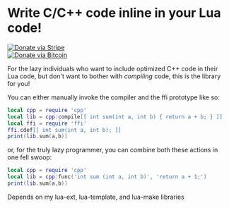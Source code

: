 # Write C/C++ code inline in your Lua code!

[![Donate via Stripe](https://img.shields.io/badge/Donate-Stripe-green.svg)](https://buy.stripe.com/00gbJZ0OdcNs9zi288)<br>
[![Donate via Bitcoin](https://img.shields.io/badge/Donate-Bitcoin-green.svg)](bitcoin:37fsp7qQKU8XoHZGRQvVzQVP8FrEJ73cSJ)<br>

For the lazy individuals who want to include optimized C++ code in their Lua code,
but don't want to bother with *compiling* code,
this is the library for you!

You can either manually invoke the compiler and the ffi prototype like so:

```lua
local cpp = require 'cpp'
local lib = cpp:compile[[ int sum(int a, int b) { return a + b; } ]]
local ffi = require 'ffi'
ffi.cdef[[ int sum(int a, int b); ]]
print(lib.sum(a,b))
```

or, for the truly lazy programmer, you can combine both these actions in one fell swoop:

```lua
local cpp = require 'cpp'
local lib = cpp:func('int sum (int a, int b)', 'return a + 1;')
print(lib.sum(a,b))
```

Depends on my lua-ext, lua-template, and lua-make libraries
